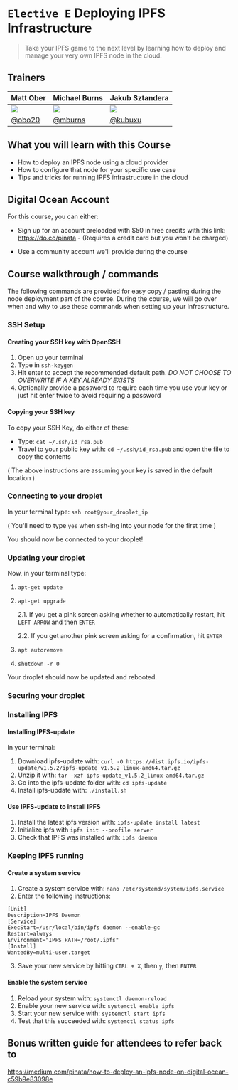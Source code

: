 # `Elective E` Deploying IPFS Infrastructure

> Take your IPFS game to the next level by learning how to deploy and manage your very own IPFS node in the cloud.

## Trainers

| **Matt Ober**                                      	| **Michael Burns**                                     	| **Jakub Sztandera**                      	|
|----------------------------------------------------	|-------------------------------------------------------	|------------------------------	|
| ![](https://avatars2.githubusercontent.com/u/7811297) 	| ![](https://avatars2.githubusercontent.com/u/5170) 	| ![](https://avatars3.githubusercontent.com/u/2259282)                     	|
| [@obo20](https://github.com/obo20/)                	| [@mburns](https://github.com/mburns)                  	| [@kubuxu](https://github.com/Kubuxu) 	|

## What you will learn with this Course

* How to deploy an IPFS node using a cloud provider
* How to configure that node for your specific use case
* Tips and tricks for running IPFS infrastructure in the cloud

## Digital Ocean Account
For this course, you can either:

* Sign up for an account preloaded with $50 in free credits with this link: https://do.co/pinata - (Requires a credit card but you won't be charged)

* Use a community account we'll provide during the course


## Course walkthrough / commands

The following commands are provided for easy copy / pasting during the node deployment part of the course. During the course, we will go over when and why to use these commands when setting up your infrastructure.

### SSH Setup
#### Creating your SSH key with OpenSSH
1) Open up your terminal
2) Type in `ssh-keygen`
3) Hit enter to accept the recommended default path. *DO NOT CHOOSE TO OVERWRITE IF A KEY ALREADY EXISTS*
4) Optionally provide a password to require each time you use your key or just hit enter twice to avoid requiring a password

#### Copying your SSH key
To copy your SSH Key, do either of these:

* Type: `cat ~/.ssh/id_rsa.pub`
* Travel to your public key with: `cd ~/.ssh/id_rsa.pub` and open the file to copy the contents

( The above instructions are assuming your key is saved in the default location )

### Connecting to your droplet
In your terminal type: `ssh root@your_droplet_ip`

( You'll need to type `yes` when ssh-ing into your node for the first time )

You should now be connected to your droplet!

### Updating your droplet
Now, in your terminal type:
1) `apt-get update`
2) `apt-get upgrade`

    2.1. If you get a pink screen asking whether to automatically restart, hit `LEFT ARROW` and then `ENTER`

    2.2. If you get another pink screen asking for a confirmation, hit `ENTER`
  
3) `apt autoremove`
4) `shutdown -r 0`

Your droplet should now be updated and rebooted.

### Securing your droplet

### Installing IPFS

#### Installing IPFS-update
In your terminal:
1) Download ipfs-update with: `curl -O https://dist.ipfs.io/ipfs-update/v1.5.2/ipfs-update_v1.5.2_linux-amd64.tar.gz`
2) Unzip it with: `tar -xzf ipfs-update_v1.5.2_linux-amd64.tar.gz`
3) Go into the ipfs-update folder with: `cd ipfs-update`
4) Install ipfs-update with: `./install.sh`

#### Use IPFS-update to install IPFS
1) Install the latest ipfs version with: `ipfs-update install latest`
2) Initialize ipfs with `ipfs init --profile server`
3) Check that IPFS was installed with: `ipfs daemon`

### Keeping IPFS running

#### Create a system service
1) Create a system service with: `nano /etc/systemd/system/ipfs.service`
2) Enter the following instructions:
```
[Unit]
Description=IPFS Daemon
[Service]
ExecStart=/usr/local/bin/ipfs daemon --enable-gc
Restart=always
Environment="IPFS_PATH=/root/.ipfs"
[Install]
WantedBy=multi-user.target
```
3) Save your new service by hitting `CTRL + X`, then `y`, then `ENTER`

#### Enable the system service
1) Reload your system with: `systemctl daemon-reload`
2) Enable your new service with: `systemctl enable ipfs`
3) Start your new service with: `systemctl start ipfs`
4) Test that this succeeded with: `systemctl status ipfs`

## Bonus written guide for attendees to refer back to
https://medium.com/pinata/how-to-deploy-an-ipfs-node-on-digital-ocean-c59b9e83098e
